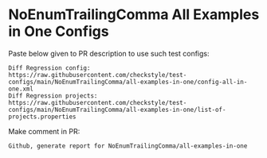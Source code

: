 # NoEnumTrailingComma All Examples in One Configs
Paste below given to PR description to use such test configs:
```
Diff Regression config: https://raw.githubusercontent.com/checkstyle/test-configs/main/NoEnumTrailingComma/all-examples-in-one/config-all-in-one.xml
Diff Regression projects: https://raw.githubusercontent.com/checkstyle/test-configs/main/NoEnumTrailingComma/all-examples-in-one/list-of-projects.properties
```
Make comment in PR:
```
Github, generate report for NoEnumTrailingComma/all-examples-in-one
```
